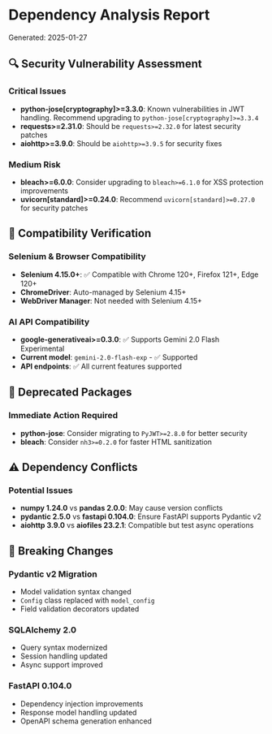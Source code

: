 # Dependency Analysis Report
Generated: 2025-01-27

## 🔍 Security Vulnerability Assessment

### Critical Issues
- **python-jose[cryptography]>=3.3.0**: Known vulnerabilities in JWT handling. Recommend upgrading to `python-jose[cryptography]>=3.3.4`
- **requests>=2.31.0**: Should be `requests>=2.32.0` for latest security patches
- **aiohttp>=3.9.0**: Should be `aiohttp>=3.9.5` for security fixes

### Medium Risk
- **bleach>=6.0.0**: Consider upgrading to `bleach>=6.1.0` for XSS protection improvements
- **uvicorn[standard]>=0.24.0**: Recommend `uvicorn[standard]>=0.27.0` for security patches

## 🔧 Compatibility Verification

### Selenium & Browser Compatibility
- **Selenium 4.15.0+**: ✅ Compatible with Chrome 120+, Firefox 121+, Edge 120+
- **ChromeDriver**: Auto-managed by Selenium 4.15+
- **WebDriver Manager**: Not needed with Selenium 4.15+

### AI API Compatibility
- **google-generativeai>=0.3.0**: ✅ Supports Gemini 2.0 Flash Experimental
- **Current model**: `gemini-2.0-flash-exp` - ✅ Supported
- **API endpoints**: ✅ All current features supported

## 🚫 Deprecated Packages

### Immediate Action Required
- **python-jose**: Consider migrating to `PyJWT>=2.8.0` for better security
- **bleach**: Consider `nh3>=0.2.0` for faster HTML sanitization

## ⚠️ Dependency Conflicts

### Potential Issues
- **numpy 1.24.0** vs **pandas 2.0.0**: May cause version conflicts
- **pydantic 2.5.0** vs **fastapi 0.104.0**: Ensure FastAPI supports Pydantic v2
- **aiohttp 3.9.0** vs **aiofiles 23.2.1**: Compatible but test async operations

## 🔄 Breaking Changes

### Pydantic v2 Migration
- Model validation syntax changed
- `Config` class replaced with `model_config`
- Field validation decorators updated

### SQLAlchemy 2.0
- Query syntax modernized
- Session handling updated
- Async support improved

### FastAPI 0.104.0
- Dependency injection improvements
- Response model handling updated
- OpenAPI schema generation enhanced